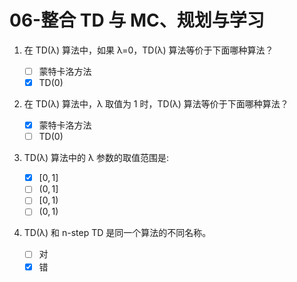 # 06-整合 TD 与 MC、规划与学习

1. 在 TD(λ) 算法中，如果 λ=0，TD(λ) 算法等价于下面哪种算法？

    - [ ] 蒙特卡洛方法
    - [x] TD(0)

2. 在 TD(λ) 算法中，λ 取值为 1 时，TD(λ) 算法等价于下面哪种算法？

    - [x] 蒙特卡洛方法
    - [ ] TD(0)

3. TD(λ) 算法中的 λ 参数的取值范围是:

    - [x] $[0,1]$
    - [ ] $(0,1]$
    - [ ] $[0,1)$
    - [ ] $(0,1)$

4. TD(λ) 和 n-step TD 是同一个算法的不同名称。
    - [ ] 对
    - [x] 错
